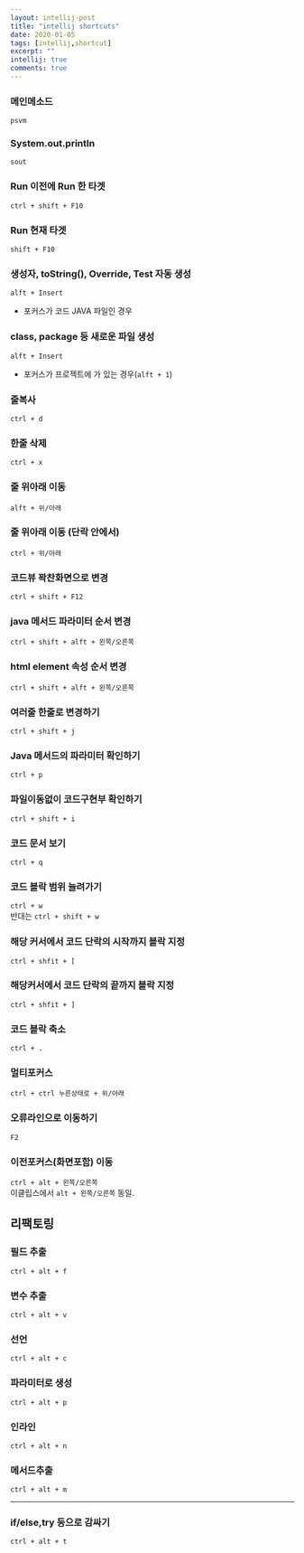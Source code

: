 ```yaml
---
layout: intellij-post
title: "intellij shortcuts"
date: 2020-01-05
tags: [intellij,shortcut]
excerpt: ""
intellij: true
comments: true
---
```



### 메인메소드
`psvm`

### System.out.println
`sout`

### Run 이전에 Run 한 타겟
`ctrl + shift + F10`

### Run  현재 타겟
`shift + F10`

### 생성자, toString(), Override, Test 자동 생성
`alft + Insert`  
 - 포커스가 코드 JAVA 파일인 경우

### class, package 등 새로운 파일 생성
 `alft + Insert`  
  - 포커스가 프로젝트에 가 있는 경우(`alft + 1`)


### 줄복사
`ctrl + d`

### 한줄 삭제
`ctrl + x`

###  줄 위아래 이동
`alft + 위/아래`

### 줄 위아래 이동 (단락 안에서)
`ctrl + 위/아래`

### 코드뷰 꽉찬화면으로 변경
`ctrl + shift + F12`

### java 메서드 파라미터 순서 변경
`ctrl + shift + alft + 왼쪽/오른쪽`

### html element 속성 순서 변경
`ctrl + shift + alft + 왼쪽/오른쪽`

### 여러줄 한줄로 변경하기
`ctrl + shift + j`

### Java 메서드의 파라미터 확인하기
`ctrl + p`

### 파일이동없이 코드구현부 확인하기
`ctrl + shift + i`

### 코드 문서 보기
`ctrl + q`


### 코드 블락 범위 늘려가기
`ctrl + w`  
반대는 `ctrl + shift + w`

### 해당 커서에서 코드 단락의 시작까지 블락 지정
`ctrl + shfit + [`

### 해당커서에서 코드 단락의 끝까지 블락 지정
`ctrl + shfit + ]`

### 코드 블락 축소
`ctrl + .`

### 멀티포커스
`ctrl + ctrl 누른상태로 + 위/아래`

### 오류라인으로 이동하기
`F2`

### 이전포커스(화면포함) 이동
`ctrl + alt + 왼쪽/오른쪽`  
이클립스에서 `alt + 왼쪽/오른쪽` 동일.



## 리팩토링

### 필드 추출
`ctrl + alt + f`

### 변수 추출
`ctrl + alt + v`

### 선언
`ctrl + alt + c`

### 파라미터로 생성
`ctrl + alt + p`

### 인라인
`ctrl + alt + n`

### 메서드추출
`ctrl + alt + m`

---


### if/else,try 등으로 감싸기
`ctrl + alt + t`
